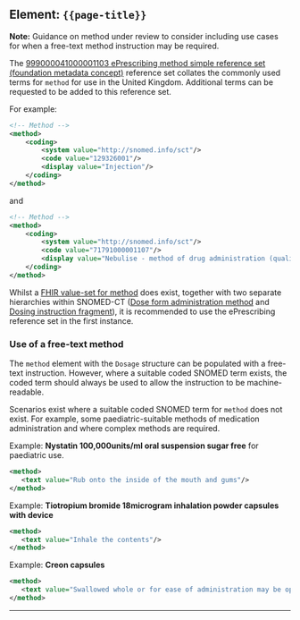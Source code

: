 ## Element: `{{page-title}}`

<div class="nhsd-a-box nhsd-a-box--bg-light-blue nhsd-!t-margin-bottom-6 nhsd-t-body"><strong>Note:</strong> Guidance on method under review to consider including use cases for when a free-text method instruction may be required.</div>

The [999000041000001103 ePrescribing method simple reference set (foundation metadata concept)](https://termbrowser.nhs.uk/?perspective=full&conceptId1=999000041000001103&edition=uk-edition) reference set collates the commonly used terms for `method` for use in the United Kingdom. Additional terms can be requested to be added to this reference set.

For example:

```xml
<!-- Method -->
<method>
    <coding>
        <system value="http://snomed.info/sct"/>
        <code value="129326001"/>
        <display value="Injection"/>
    </coding>
</method>
```
and
```xml
<!-- Method -->
<method>
    <coding>
        <system value="http://snomed.info/sct"/>
        <code value="71791000001107"/>
        <display value="Nebulise - method of drug administration (qualifier value)"/>
    </coding>
</method>
```

Whilst a [FHIR value-set for method](http://hl7.org/fhir/valueset-administration-method-codes.html) does exist, together with two separate hierarchies within SNOMED-CT ([Dose form administration method](https://termbrowser.nhs.uk/?perspective=full&conceptId1=736665006&edition=uk-edition) and [Dosing instruction fragment](https://termbrowser.nhs.uk/?perspective=full&conceptId1=422096002&edition=uk-edition)), it is recommended to use the ePrescribing reference set in the first instance.

### Use of a free-text method

The `method` element with the `Dosage` structure can be populated with a free-text instruction. However, where a suitable coded SNOMED term exists, the coded term should always be used to allow the instruction to be machine-readable.

Scenarios exist where a suitable coded SNOMED term for `method` does not exist. For example, some paediatric-suitable methods of medication administration and where complex methods are required.

Example: **Nystatin 100,000units/ml oral suspension sugar free** for paediatric use.

```xml
<method>
   <text value="Rub onto the inside of the mouth and gums"/>
</method>
```

Example: **Tiotropium bromide 18microgram inhalation powder capsules with device**

```xml
<method>
   <text value="Inhale the contents"/>
</method>
```

Example: **Creon capsules**

```xml
<method>
   <text value="Swallowed whole or for ease of administration may be opened and the granules taken with acidic fluid or soft food but without chewing"/>
</method>
```

---